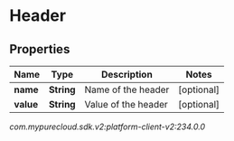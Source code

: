 # Header


## Properties

| Name | Type | Description | Notes |
| ------------ | ------------- | ------------- | ------------- |
| **name** | **String** | Name of the header |  [optional] |
| **value** | **String** | Value of the header |  [optional] |




_com.mypurecloud.sdk.v2:platform-client-v2:234.0.0_
